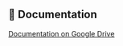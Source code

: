 ## 📃 Documentation 
[ Documentation on Google Drive](https://drive.google.com/drive/folders/1m3dnsFuORw_NeDsl-Q7IjMBNFVtMm4zb)
